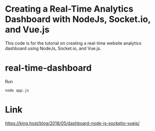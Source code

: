 # Creating a Real-Time Analytics Dashboard with NodeJs, Socket.io, and Vue.js

This code is for the tutorial on creating a real-time website analytics dashboard using NodeJs, Socket.io, and Vue.js.

# real-time-dashboard

Run
```
node app.js
```

# Link
https://king.host/blog/2018/05/dashboard-node-js-socketio-vuejs/
